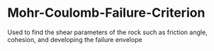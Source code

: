# Mohr-Coulomb-Failure-Criterion
Used to find the shear parameters of the rock such as friction angle, cohesion, and developing the failure envelope
